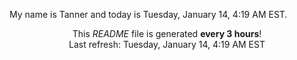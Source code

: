 My name is Tanner and today is Tuesday, January 14, 4:19 AM EST.

<p align="center">This <i>README</i> file is generated <b>every 3 hours</b>!</br>Last refresh: Tuesday, January 14, 4:19 AM EST<br /></p>
